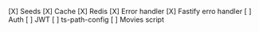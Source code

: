[X] Seeds
[X] Cache
[X] Redis
[X] Error handler
[X] Fastify erro handler
[ ] Auth
[ ] JWT
[ ] ts-path-config
[ ] Movies script